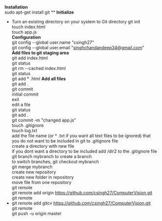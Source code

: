 **Installation**   
sudo apt-get install git
**
**Initialize** 
* Turn an existing directory on your system to Git directory
git init  
touch index.html  
touch app.js  
**Configuration**    
git config --global user.name "csingh27"  
git config --global user.email "singhchandandeep34@gmail.com"  
**Add files to git staging area**  
git add index.html  
git status  
git rm --cached index.html  
git status  
git add * .html 
**Add all files**  
git add .  
git commit  
initial commit  
exit  
edit a file   
git status  
git add .  
git commit -m "changed app.js"  
touch .gitignore  
touch log.txt  
add the file name (or * .txt if you want all text files to be ignored) that you do not want to be included in git to .gitignore   file  
create a directory with new file  
if you dont want a directory to be included add /dir2 to the .gitignore file  
git branch mybranch to create a branch  
to switch branches, git checkout mybranch  
git merge mybranch  
create new repository  
create new folder in repository   
move file from one repository  
git remote  
git remote add origin https://github.com/csingh27/ComputerVision.git  
git remote  
* git remote add gitcv https://github.com/csingh27/ComputerVision.git  
git remote  
git push -u origin master  
